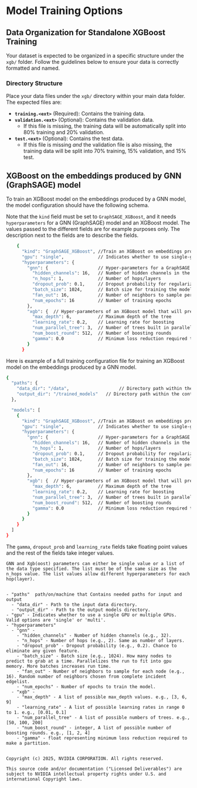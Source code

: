 # Model Training Options


## Data Organization for Standalone XGBoost Training

Your dataset is expected to be organized in a specific structure under the `xgb/` folder. Follow the guidelines below to ensure your data is correctly formatted and named.

### Directory Structure

Place your data files under the `xgb/` directory within your main data folder. The expected files are:

- **`training.<ext>`** (Required): Contains the training data.
- **`validation.<ext>`** (Optional): Contains the validation data.
  - If this file is missing, the training data will be automatically split into 80% training and 20% validation.
- **`test.<ext>`** (Optional): Contains the test data.
  - If this file is missing *and* the validation file is also missing, the training data will be split into 70% training, 15% validation, and 15% test.

## XGBoost on the embeddings produced by GNN (GraphSAGE) model

To train an XGBoost model on the embeddings produced by a GNN model, the model configuration should have the following schema.

Note that the `kind` field must be set to `GraphSAGE_XGBoost`, and it needs `hyperparameters` for a GNN (GraphSAGE) model and an XGBoost model. The values passed to the different fields are for example purposes only. The description next to the fields are to describe the fields.

```sh
    {
      "kind": "GraphSAGE_XGBoost", //Train an XGBoost on embeddings produces by a GraphSAGE model
      "gpu": "single",             // Indicates whether to use single-gpu or multi-gpu
      "hyperparameters": {
        "gnn": {                   // Hyper-parameters for a GraphSAGE that will produce embeddings
          "hidden_channels": 16,   // Number of hidden channels in the GraphSAGE model
          "n_hops": 1,             // Number of hops/layers
          "dropout_prob": 0.1,     // Dropout probability for regularization
          "batch_size": 1024,      // Batch size for training the model
          "fan_out": 16,           // Number of neighbors to sample per node
          "num_epochs": 16         // Number of training epochs
        },
        "xgb": {  // Hyper-parameters of an XGBoost model that will predict fraud score using embeddings as input
          "max_depth": 6,          // Maximum depth of the tree
          "learning_rate": 0.2,    // Learning rate for boosting
          "num_parallel_tree": 3,  // Number of trees built in parallel
          "num_boost_round": 512,  // Number of boosting rounds
          "gamma": 0.0             // Minimum loss reduction required to make a further partition on a leaf node
        }
      }
```

Here is example of a full training configuration file for training an XGBoost model on the embeddings produced by a GNN model.


```sh
{
  "paths": {
    "data_dir": "/data",                   // Directory path within the container where training data is mounted.
    "output_dir": "/trained_models"   // Directory path within the container where trained models will be saved.
  },

  "models": [
    {
      "kind": "GraphSAGE_XGBoost", //Train an XGBoost on embeddings produces by a GraphSAGE model
      "gpu": "single",             // Indicates whether to use single-gpu or multi-gpu
      "hyperparameters": {
        "gnn": {                   // Hyper-parameters for a GraphSAGE that will produce embeddings
          "hidden_channels": 16,   // Number of hidden channels in the GraphSAGE model
          "n_hops": 1,             // Number of hops/layers
          "dropout_prob": 0.1,     // Dropout probability for regularization
          "batch_size": 1024,      // Batch size for training the model
          "fan_out": 16,           // Number of neighbors to sample per node
          "num_epochs": 16         // Number of training epochs
        },
        "xgb": {  // Hyper-parameters of an XGBoost model that will predict fraud score using embeddings as input
          "max_depth": 6,          // Maximum depth of the tree
          "learning_rate": 0.2,    // Learning rate for boosting
          "num_parallel_tree": 3,  // Number of trees built in parallel
          "num_boost_round": 512,  // Number of boosting rounds
          "gamma": 0.0             // Minimum loss reduction required to make a further partition on a leaf node
        }
      }
    }
  ]
}
```




The `gamma`, `dropout_prob` and `learning_rate` fields take floating point values and the rest of the fields take integer values.

```
GNN and Xgb(oost) parameters can either be single value or a list of the data type specified. The list must be of the same size as the n_hops value. The list values allow different hyperparameters for each hop(layer).


- "paths"  path/on/machine that Contains needed paths for input and output
  - "data_dir" - Path to the input data directory.
  - "output_dir" - Path to the output models directory.
- "gpu" - Indicates whether to use a single GPU or multiple GPUs. Valid options are 'single' or 'multi'. 
- "hyperparameters"
  - "gnn" - 
    - "hidden_channels" - Number of hidden channels (e.g., 32).
    - "n_hops" - Number of hops (e.g., 2). Same as number of layers.
    - "dropout_prob" - Dropout probability (e.g., 0.2). Chance to eliminate any given feature.
    - "batch_size" - Batch size (e.g., 1024). How many nodes to predict to grab at a time. Parallelizes the run to fit into gpu memory. More batches increases run time.
    - "fan_out" - Number of neighbors to sample for each node (e.g., 16). Random number of neighbors chosen from complete incident edgelist.
    - "num_epochs" - Number of epochs to train the model.
  - "xgb" -
    - "max_depth" - A list of possible max_depth values. e.g., [3, 6, 9]
    - "learning_rate" - A list of possible learning rates in range 0 to 1. e.g., [0.01, 0.1]
    - "num_parallel_tree" - A list of possible numbers of trees. e.g., [50, 100, 200]
    - "num_boost_round" - integer, A list of possible number of boosting rounds. e.g., [1, 2, 4]
    - "gamma" - float representing minimum loss reduction required to make a partition.


Copyright (c) 2025, NVIDIA CORPORATION. All rights reserved.

This source code and/or documentation ("Licensed Deliverables") are
subject to NVIDIA intellectual property rights under U.S. and
international Copyright laws.